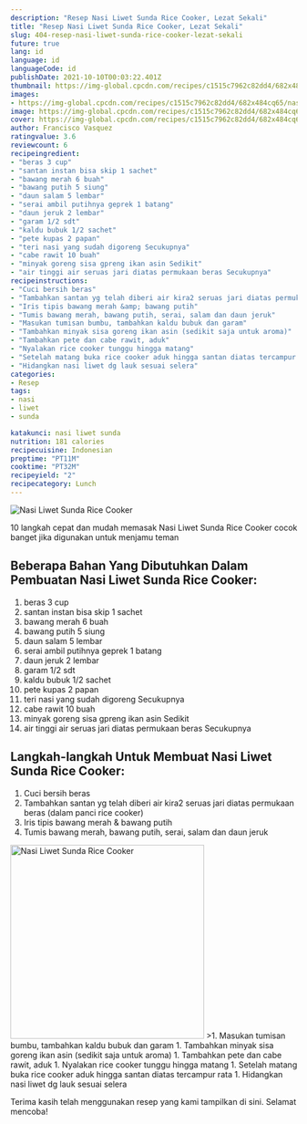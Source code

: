 ```yaml
---
description: "Resep Nasi Liwet Sunda Rice Cooker, Lezat Sekali"
title: "Resep Nasi Liwet Sunda Rice Cooker, Lezat Sekali"
slug: 404-resep-nasi-liwet-sunda-rice-cooker-lezat-sekali
future: true
lang: id
language: id
languageCode: id
publishDate: 2021-10-10T00:03:22.401Z 
thumbnail: https://img-global.cpcdn.com/recipes/c1515c7962c82dd4/682x484cq65/nasi-liwet-sunda-rice-cooker-foto-resep-utama.png
images:
- https://img-global.cpcdn.com/recipes/c1515c7962c82dd4/682x484cq65/nasi-liwet-sunda-rice-cooker-foto-resep-utama.png
image: https://img-global.cpcdn.com/recipes/c1515c7962c82dd4/682x484cq65/nasi-liwet-sunda-rice-cooker-foto-resep-utama.png
cover: https://img-global.cpcdn.com/recipes/c1515c7962c82dd4/682x484cq65/nasi-liwet-sunda-rice-cooker-foto-resep-utama.png
author: Francisco Vasquez
ratingvalue: 3.6
reviewcount: 6
recipeingredient:
- "beras 3 cup"
- "santan instan bisa skip 1 sachet"
- "bawang merah 6 buah"
- "bawang putih 5 siung"
- "daun salam 5 lembar"
- "serai ambil putihnya geprek 1 batang"
- "daun jeruk 2 lembar"
- "garam 1/2 sdt"
- "kaldu bubuk 1/2 sachet"
- "pete kupas 2 papan"
- "teri nasi yang sudah digoreng Secukupnya"
- "cabe rawit 10 buah"
- "minyak goreng sisa gpreng ikan asin Sedikit"
- "air tinggi air seruas jari diatas permukaan beras Secukupnya"
recipeinstructions:
- "Cuci bersih beras"
- "Tambahkan santan yg telah diberi air kira2 seruas jari diatas permukaan beras (dalam panci rice cooker)"
- "Iris tipis bawang merah &amp; bawang putih"
- "Tumis bawang merah, bawang putih, serai, salam dan daun jeruk"
- "Masukan tumisan bumbu, tambahkan kaldu bubuk dan garam"
- "Tambahkan minyak sisa goreng ikan asin (sedikit saja untuk aroma)"
- "Tambahkan pete dan cabe rawit, aduk"
- "Nyalakan rice cooker tunggu hingga matang"
- "Setelah matang buka rice cooker aduk hingga santan diatas tercampur rata"
- "Hidangkan nasi liwet dg lauk sesuai selera"
categories:
- Resep
tags:
- nasi
- liwet
- sunda

katakunci: nasi liwet sunda 
nutrition: 181 calories
recipecuisine: Indonesian
preptime: "PT11M"
cooktime: "PT32M"
recipeyield: "2"
recipecategory: Lunch
---
```



![Nasi Liwet Sunda Rice Cooker](https://img-global.cpcdn.com/recipes/c1515c7962c82dd4/682x484cq65/nasi-liwet-sunda-rice-cooker-foto-resep-utama.png)

10 langkah cepat dan mudah memasak  Nasi Liwet Sunda Rice Cooker cocok banget jika digunakan untuk menjamu teman

<!--inarticleads1-->

## Beberapa Bahan Yang Dibutuhkan Dalam Pembuatan Nasi Liwet Sunda Rice Cooker:

1. beras 3 cup
1. santan instan bisa skip 1 sachet
1. bawang merah 6 buah
1. bawang putih 5 siung
1. daun salam 5 lembar
1. serai ambil putihnya geprek 1 batang
1. daun jeruk 2 lembar
1. garam 1/2 sdt
1. kaldu bubuk 1/2 sachet
1. pete kupas 2 papan
1. teri nasi yang sudah digoreng Secukupnya
1. cabe rawit 10 buah
1. minyak goreng sisa gpreng ikan asin Sedikit
1. air tinggi air seruas jari diatas permukaan beras Secukupnya



<!--inarticleads2-->

## Langkah-langkah Untuk Membuat Nasi Liwet Sunda Rice Cooker:

1. Cuci bersih beras
1. Tambahkan santan yg telah diberi air kira2 seruas jari diatas permukaan beras (dalam panci rice cooker)
1. Iris tipis bawang merah &amp; bawang putih
1. Tumis bawang merah, bawang putih, serai, salam dan daun jeruk
<img class="lazyload" data-src="https://img-global.cpcdn.com/steps/c194cf2d3fa775b8/160x128cq70/nasi-liwet-sunda-rice-cooker-langkah-memasak-4-foto.png" alt="Nasi Liwet Sunda Rice Cooker" width="340" height="340">
>1. Masukan tumisan bumbu, tambahkan kaldu bubuk dan garam
1. Tambahkan minyak sisa goreng ikan asin (sedikit saja untuk aroma)
1. Tambahkan pete dan cabe rawit, aduk
1. Nyalakan rice cooker tunggu hingga matang
1. Setelah matang buka rice cooker aduk hingga santan diatas tercampur rata
1. Hidangkan nasi liwet dg lauk sesuai selera




Terima kasih telah menggunakan resep yang kami tampilkan di sini. Selamat mencoba!
